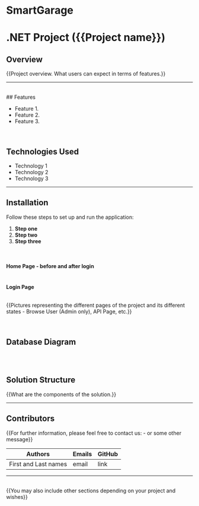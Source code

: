 # SmartGarage
# .NET Project ({{Project name}})

## Overview

{{Project overview. What users can expect in terms of features.}}

---
<br>
## Features

- Feature 1.
- Feature 2.
- Feature 3.

<br />

## Technologies Used

- Technology 1
- Technology 2
- Technology 3

---

## Installation


Follow these steps to set up and run the application:

1. **Step one**
2. **Step two**
2. **Step three**

<br>

#### Home Page - before and after login

<img></img>

#### Login Page 

<img></img>

{{Pictures representing the different pages of the project and its different states - Browse User (Admin only), API Page, etc.}}

<br />


## Database Diagram

<img></img>

<br>

## Solution Structure

{{What are the components of the solution.}}

---

## Contributors
{{For further information, please feel free to contact us: - or some other message}}

| Authors              | Emails    | GitHub|
| ------               | ------    |------ |
| First and Last names | email     | link  |

---
<br />
{{You may also include other sections depending on your project and wishes}}
